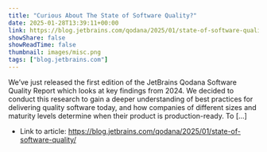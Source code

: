 ```yaml
---
title: "Curious About The State of Software Quality?"
date: 2025-01-28T13:39:11+00:00
link: https://blog.jetbrains.com/qodana/2025/01/state-of-software-quality/
showShare: false
showReadTime: false
thumbnail: images/misc.png
tags: ["blog.jetbrains.com"]
---
```

We’ve just released the first edition of the JetBrains Qodana Software Quality Report which looks at key findings from 2024. We decided to conduct this research to gain a deeper understanding of best practices for delivering quality software today, and how companies of different sizes and maturity levels determine when their product is production-ready. To […]

- Link to article: https://blog.jetbrains.com/qodana/2025/01/state-of-software-quality/